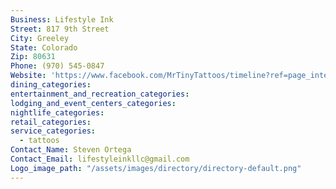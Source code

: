 ```yaml
---
Business: Lifestyle Ink
Street: 817 9th Street
City: Greeley
State: Colorado
Zip: 80631
Phone: (970) 545-0847
Website: 'https://www.facebook.com/MrTinyTattoos/timeline?ref=page_internal'
dining_categories:
entertainment_and_recreation_categories:
lodging_and_event_centers_categories:
nightlife_categories:
retail_categories:
service_categories:
  - tattoos
Contact_Name: Steven Ortega
Contact_Email: lifestyleinkllc@gmail.com
Logo_image_path: "/assets/images/directory/directory-default.png"
---
```



